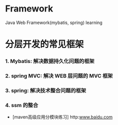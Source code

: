 # Framework
Java Web Framework(mybatis, spring) learning
# 分层开发的常见框架
### 1. Mybatis: 解决数据持久化问题的框架
### 2. spring MVC: 解决 WEB 层问题的 MVC 框架
### 3. spring: 解决技术整合问题的框架
### 4. ssm 的整合
- [maven高级应用分模块练习] http:www.baidu.com
